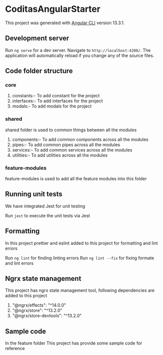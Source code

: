 # CoditasAngularStarter

This project was generated with [Angular CLI](https://github.com/angular/angular-cli) version 13.3.1.

## Development server

Run `ng serve` for a dev server. Navigate to `http://localhost:4200/`. The application will automatically reload if you change any of the source files.

## Code folder structure
### core
1. constants:- To add constant for the project
2. interfaces:- To add interfaces for the project
3. modals:- To add modals for the project
### shared
shared folder is used to common things between all the modules
1. components:- To add common components across all the modules
2. pipes:- To add common pipes across all the modules
3. services:- To add common services across all the modules
4. utilities:- To add utilities across all the modules

### feature-modules
feature-modules is used to add all the feature modules into this folder

## Running unit tests
We have integrated Jest for unit testing

Run `jest` to execute the unit tests via Jest

## Formatting
In this project prettier and eslint added to this project for formatting and lint errors 

Run `ng lint` for finding linting errors
Run `ng lint --fix` for fixing formate and lint errors

## Ngrx state management
This project has ngrx state management tool, following dependencies are added to this project
1. "@ngrx/effects": "^14.0.0"
2. "@ngrx/store": "^13.2.0"
3. "@ngrx/store-devtools": "^13.2.0"

## Sample code 
In the feature folder This project has provide some sample code for reference


